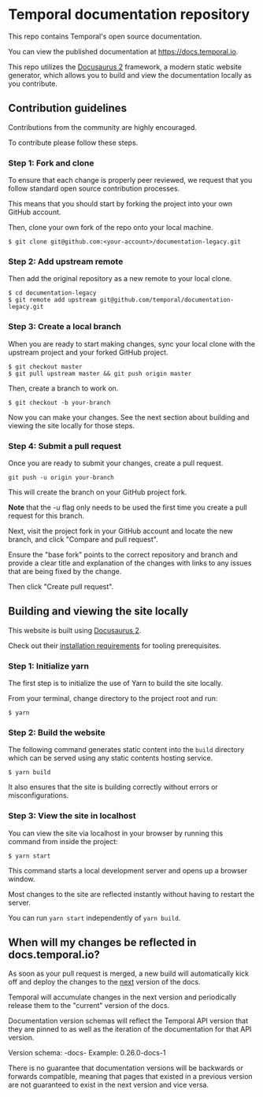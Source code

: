 # Temporal documentation repository

This repo contains Temporal's open source documentation.

You can view the published documentation at https://docs.temporal.io.

This repo utilizes the [Docusaurus 2](https://v2.docusaurus.io/) framework, a modern static website generator, which allows you to build and view the documentation locally as you contribute.

## Contribution guidelines

Contributions from the community are highly encouraged.

To contribute please follow these steps.

### Step 1: Fork and clone

To ensure that each change is properly peer reviewed, we request that you follow standard open source contribution processes.

This means that you should start by forking the project into your own GitHub account.

Then, clone your own fork of the repo onto your local machine.

```
$ git clone git@github.com:<your-account>/documentation-legacy.git
```

### Step 2: Add upstream remote

Then add the original repository as a new remote to your local clone.

```
$ cd documentation-legacy
$ git remote add upstream git@github.com/temporal/documentation-legacy.git
```

### Step 3: Create a local branch

When you are ready to start making changes, sync your local clone with the upstream project and your forked GitHub project.

```
$ git checkout master
$ git pull upstream master && git push origin master
```

Then, create a branch to work on.

```
$ git checkout -b your-branch
```

Now you can make your changes. See the next section about building and viewing the site locally for those steps.

### Step 4: Submit a pull request

Once you are ready to submit your changes, create a pull request.

```
git push -u origin your-branch
```

This will create the branch on your GitHub project fork.

**Note** that the -u flag only needs to be used the first time you create a pull request for this branch.

Next, visit the project fork in your GitHub account and locate the new branch, and click "Compare and pull request".

Ensure the "base fork" points to the correct repository and branch and provide a clear title and explanation of the changes with links to any issues that are being fixed by the change.

Then click "Create pull request".

## Building and viewing the site locally

This website is built using [Docusaurus 2](https://v2.docusaurus.io/).

Check out their [installation requirements](https://v2.docusaurus.io/docs/installation#requirements) for tooling prerequisites.

### Step 1: Initialize yarn

The first step is to initialize the use of Yarn to build the site locally.

From your terminal, change directory to the project root and run:

```
$ yarn
```

### Step 2: Build the website

The following command generates static content into the `build` directory which can be served using any static contents hosting service.

```
$ yarn build
```

It also ensures that the site is building correctly without errors or misconfigurations.

### Step 3: View the site in localhost

You can view the site via localhost in your browser by running this command from inside the project:

```
$ yarn start
```

This command starts a local development server and opens up a browser window.

Most changes to the site are reflected instantly without having to restart the server.

You can run `yarn start` independently of `yarn build`.

## When will my changes be reflected in docs.temporal.io?

As soon as your pull request is merged, a new build will automatically kick off and deploy the changes to the [next](https://docs.temporal.io/docs/next/) version of the docs.

Temporal will accumulate changes in the next version and periodically release them to the "current" version of the docs.

Documentation version schemas will reflect the Temporal API version that they are pinned to as well as the iteration of the documentation for that API version.

Version schema: <temporal api version>-docs-<docs version>
Example: 0.26.0-docs-1

There is no guarantee that documentation versions will be backwards or forwards compatible, meaning that pages that existed in a previous version are not guaranteed to exist in the next version and vice versa.
